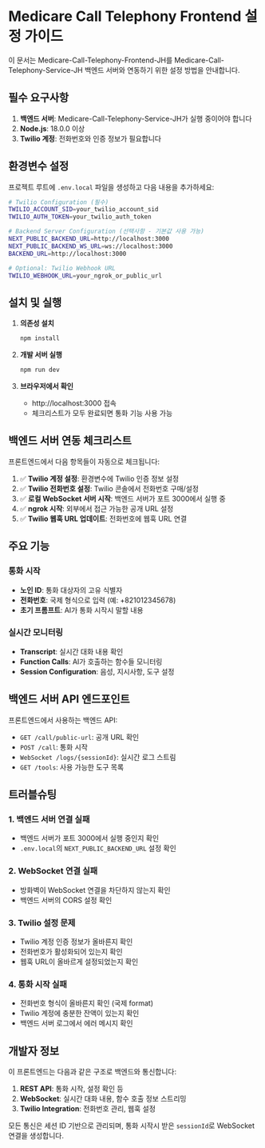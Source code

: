 # Medicare Call Telephony Frontend 설정 가이드

이 문서는 Medicare-Call-Telephony-Frontend-JH를 Medicare-Call-Telephony-Service-JH 백엔드 서버와 연동하기 위한 설정 방법을 안내합니다.

## 필수 요구사항

1. **백엔드 서버**: Medicare-Call-Telephony-Service-JH가 실행 중이어야 합니다
2. **Node.js**: 18.0.0 이상
3. **Twilio 계정**: 전화번호와 인증 정보가 필요합니다

## 환경변수 설정

프로젝트 루트에 `.env.local` 파일을 생성하고 다음 내용을 추가하세요:

```bash
# Twilio Configuration (필수)
TWILIO_ACCOUNT_SID=your_twilio_account_sid
TWILIO_AUTH_TOKEN=your_twilio_auth_token

# Backend Server Configuration (선택사항 - 기본값 사용 가능)
NEXT_PUBLIC_BACKEND_URL=http://localhost:3000
NEXT_PUBLIC_BACKEND_WS_URL=ws://localhost:3000
BACKEND_URL=http://localhost:3000

# Optional: Twilio Webhook URL
TWILIO_WEBHOOK_URL=your_ngrok_or_public_url
```

## 설치 및 실행

1. **의존성 설치**
   ```bash
   npm install
   ```

2. **개발 서버 실행**
   ```bash
   npm run dev
   ```

3. **브라우저에서 확인**
   - http://localhost:3000 접속
   - 체크리스트가 모두 완료되면 통화 기능 사용 가능

## 백엔드 서버 연동 체크리스트

프론트엔드에서 다음 항목들이 자동으로 체크됩니다:

1. ✅ **Twilio 계정 설정**: 환경변수에 Twilio 인증 정보 설정
2. ✅ **Twilio 전화번호 설정**: Twilio 콘솔에서 전화번호 구매/설정
3. ✅ **로컬 WebSocket 서버 시작**: 백엔드 서버가 포트 3000에서 실행 중
4. ✅ **ngrok 시작**: 외부에서 접근 가능한 공개 URL 설정
5. ✅ **Twilio 웹훅 URL 업데이트**: 전화번호에 웹훅 URL 연결

## 주요 기능

### 통화 시작
- **노인 ID**: 통화 대상자의 고유 식별자
- **전화번호**: 국제 형식으로 입력 (예: +821012345678)
- **초기 프롬프트**: AI가 통화 시작시 말할 내용

### 실시간 모니터링
- **Transcript**: 실시간 대화 내용 확인
- **Function Calls**: AI가 호출하는 함수들 모니터링
- **Session Configuration**: 음성, 지시사항, 도구 설정

## 백엔드 서버 API 엔드포인트

프론트엔드에서 사용하는 백엔드 API:

- `GET /call/public-url`: 공개 URL 확인
- `POST /call`: 통화 시작
- `WebSocket /logs/{sessionId}`: 실시간 로그 스트림
- `GET /tools`: 사용 가능한 도구 목록

## 트러블슈팅

### 1. 백엔드 서버 연결 실패
- 백엔드 서버가 포트 3000에서 실행 중인지 확인
- `.env.local`의 `NEXT_PUBLIC_BACKEND_URL` 설정 확인

### 2. WebSocket 연결 실패
- 방화벽이 WebSocket 연결을 차단하지 않는지 확인
- 백엔드 서버의 CORS 설정 확인

### 3. Twilio 설정 문제
- Twilio 계정 인증 정보가 올바른지 확인
- 전화번호가 활성화되어 있는지 확인
- 웹훅 URL이 올바르게 설정되었는지 확인

### 4. 통화 시작 실패
- 전화번호 형식이 올바른지 확인 (국제 format)
- Twilio 계정에 충분한 잔액이 있는지 확인
- 백엔드 서버 로그에서 에러 메시지 확인

## 개발자 정보

이 프론트엔드는 다음과 같은 구조로 백엔드와 통신합니다:

1. **REST API**: 통화 시작, 설정 확인 등
2. **WebSocket**: 실시간 대화 내용, 함수 호출 정보 스트리밍
3. **Twilio Integration**: 전화번호 관리, 웹훅 설정

모든 통신은 세션 ID 기반으로 관리되며, 통화 시작시 받은 `sessionId`로 WebSocket 연결을 생성합니다. 